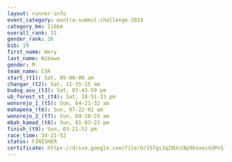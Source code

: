 ```yaml
---
layout: runner-info 
event_category: mantra-summit-challenge-2019 
category_km: 116km 
overall_rank: 31
gender_rank: 26
bib: 19
first_name: Hery
last_name: Wibowo
gender: M
team_name: CSR
start_(t1): Sat, 05-00-00 am
changar_(t2): Sat, 11-35-15 am
budug_asu_(t3): Sat, 07-43-59 pm
ub_forest_st_(t4): Sat, 10-51-33 pm
wonorejo_1_(t5): Sun, 04-21-32 am
mahapena_(t6): Sun, 07-22-01 am
wonorejo_2_(t7): Sun, 09-10-25 am
mbah_kamad_(t8): Sun, 01-03-23 pm
finish_(t9): Sun, 03-21-52 pm
race_time: 34-21-52
status: FINISHER
certificate: https-//drive.google.com/file/d/157gsJq28UcCBp9kxxocXdPnSlI-g28D-/view?usp=sharing
---
```

